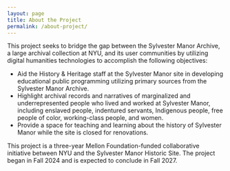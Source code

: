 ```yaml
---
layout: page
title: About the Project
permalink: /about-project/
---
```


This project seeks to bridge the gap between the Sylvester Manor Archive, a large archival collection at NYU, and its user communities by utilizing digital humanities technologies to accomplish the following objectives:
- Aid the History & Heritage staff at the Sylvester Manor site in developing educational public programming utilizing primary sources from the Sylvester Manor Archive.
- Highlight archival records and narratives of marginalized and underrepresented people who lived and worked at Sylvester Manor, including enslaved people, indentured servants, Indigenous people, free people of color, working-class people, and women. 
- Provide a space for teaching and learning about the history of Sylvester Manor while the site is closed for renovations.

This project is a three-year Mellon Foundation-funded collaborative initiative between NYU and the Sylvester Manor Historic Site. The project began in Fall 2024 and is expected to conclude in Fall 2027. 